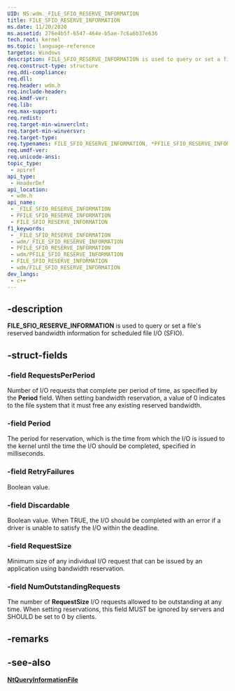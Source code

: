 ```yaml
---
UID: NS:wdm._FILE_SFIO_RESERVE_INFORMATION
title: FILE_SFIO_RESERVE_INFORMATION
ms.date: 11/20/2020
ms.assetid: 276e4b5f-6547-464e-b5ae-7c6a6b37e636
tech.root: kernel
ms.topic: language-reference
targetos: Windows
description: FILE_SFIO_RESERVE_INFORMATION is used to query or set a file's reserved bandwidth information for scheduled file I/O (SFIO).
req.construct-type: structure
req.ddi-compliance: 
req.dll: 
req.header: wdm.h
req.include-header: 
req.kmdf-ver: 
req.lib: 
req.max-support: 
req.redist: 
req.target-min-winverclnt: 
req.target-min-winversvr: 
req.target-type: 
req.typenames: FILE_SFIO_RESERVE_INFORMATION, *PFILE_SFIO_RESERVE_INFORMATION
req.umdf-ver: 
req.unicode-ansi: 
topic_type:
 - apiref
api_type:
 - HeaderDef
api_location:
 - wdm.h
api_name:
 - _FILE_SFIO_RESERVE_INFORMATION
 - PFILE_SFIO_RESERVE_INFORMATION
 - FILE_SFIO_RESERVE_INFORMATION
f1_keywords:
 - _FILE_SFIO_RESERVE_INFORMATION
 - wdm/_FILE_SFIO_RESERVE_INFORMATION
 - PFILE_SFIO_RESERVE_INFORMATION
 - wdm/PFILE_SFIO_RESERVE_INFORMATION
 - FILE_SFIO_RESERVE_INFORMATION
 - wdm/FILE_SFIO_RESERVE_INFORMATION
dev_langs:
 - c++
---
```


## -description

**FILE_SFIO_RESERVE_INFORMATION** is used to query or set a file's reserved bandwidth information for scheduled file I/O (SFIO).

## -struct-fields

### -field RequestsPerPeriod

Number of I/O requests that complete per period of time, as specified by the **Period** field. When setting bandwidth reservation, a value of 0 indicates to the file system that it must free any existing reserved bandwidth.

### -field Period

The period for reservation, which is the time from which the I/O is issued to the kernel until the time the I/O should be completed, specified in milliseconds.

### -field RetryFailures

Boolean value.

### -field Discardable

Boolean value. When TRUE, the I/O should be completed with an error if a driver is unable to satisfy the I/O within the deadline.

### -field RequestSize

Minimum size of any individual I/O request that can be issued by an application using bandwidth reservation.

### -field NumOutstandingRequests

The number of **RequestSize** I/O requests allowed to be outstanding at any time. When setting reservations, this field MUST be ignored by servers and SHOULD be set to 0 by clients.

## -remarks

## -see-also

[**NtQueryInformationFile**](../ntifs/nf-ntifs-ntqueryinformationfile.md)
